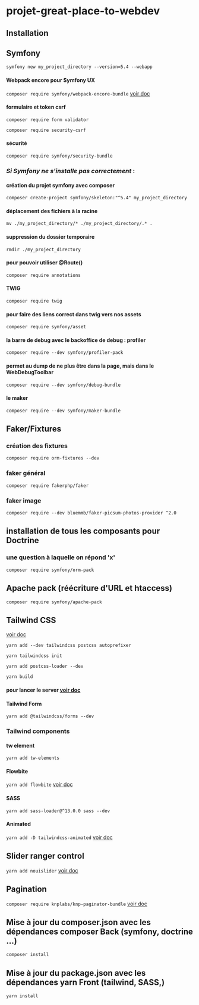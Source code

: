 # projet-great-place-to-webdev

## Installation

## Symfony
`symfony new my_project_directory --version=5.4 --webapp`
#### Webpack encore pour Symfony UX
`composer require symfony/webpack-encore-bundle`
[voir doc](https://symfony.com/doc/5.4/frontend/encore/installation.html)

#### formulaire et token csrf
`composer require form validator`

`composer require security-csrf`

#### sécurité
`composer require symfony/security-bundle`

### ***Si Symfony ne s'installe pas correctement*** :
#### création du projet symfony avec composer
`composer create-project symfony/skeleton:"^5.4" my_project_directory`
#### déplacement des fichiers à la racine
`mv ./my_project_directory/* ./my_project_directory/.* .`
#### suppression du dossier temporaire
`rmdir ./my_project_directory`
#### pour pouvoir utiliser @Route()
`composer require annotations`
#### TWIG
`composer require twig`
#### pour faire des liens correct dans twig vers nos assets
`composer require symfony/asset`
#### la barre de debug avec le backoffice de debug : profiler
`composer require --dev symfony/profiler-pack`
#### permet au dump de ne plus être dans la page, mais dans le WebDebugToolbar
`composer require --dev symfony/debug-bundle`
#### le maker
`composer require --dev symfony/maker-bundle`

## Faker/Fixtures
### création des fixtures
`composer require orm-fixtures --dev`
### faker général
`composer require fakerphp/faker`
### faker image
`composer require --dev bluemmb/faker-picsum-photos-provider ^2.0`

## installation de tous les composants pour Doctrine
### une question à laquelle on répond 'x'
`composer require symfony/orm-pack`

## Apache pack (réécriture d'URL et htaccess)
`composer require symfony/apache-pack`

## Tailwind CSS
[voir doc](https://www.google.com/url?q=https://www.yourigalescot.com/fr/blog/comment-integrer-tailwindcss-v3-a-un-projet-symfony-avec-webpack-encore&sa=D&source=docs&ust=1687283012661452&usg=AOvVaw39DxgFlU7WZJJStYheuH3S)

`yarn add --dev tailwindcss postcss autoprefixer`

`yarn tailwindcss init`

`yarn add postcss-loader --dev`

`yarn build`

#### pour lancer le server [voir doc](https://www.google.com/url?q=https://stackoverflow.com/questions/71608151/how-can-i-run-a-yarn-app-how-to-run-a-yarn-dev-server&sa=D&source=docs&ust=1687283250463153&usg=AOvVaw3EZ21Cn2zNPYa1B-D_-cVh)

#### Tailwind Form
`yarn add @tailwindcss/forms --dev`

### Tailwind components
#### tw element
`yarn add tw-elements`
#### Flowbite
`yarn add flowbite` [voir doc](https://flowbite.com/docs/getting-started/introduction/)
#### SASS
`yarn add sass-loader@^13.0.0 sass --dev`
#### Animated
`yarn add -D tailwindcss-animated` [voir doc](https://www.tailwindcss-animated.com/)

## Slider ranger control
`yarn add nouislider` [voir doc](https://refreshless.com/nouislider/)

## Pagination
`composer require knplabs/knp-paginator-bundle` [voir doc](https://github.com/KnpLabs/KnpPaginatorBundle)

## Mise à jour du composer.json avec les dépendances composer Back (symfony, doctrine …)
`composer install`
## Mise à jour du package.json avec les dépendances yarn Front (tailwind, SASS,)
`yarn install`
